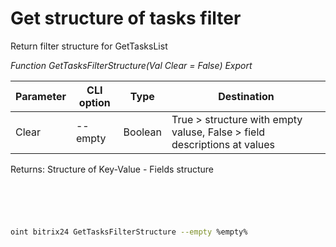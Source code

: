 ﻿---
sidebar_position: 21
---

# Get structure of tasks filter
 Return filter structure for GetTasksList


*Function GetTasksFilterStructure(Val Clear = False) Export*

 | Parameter | CLI option | Type | Destination |
 |-|-|-|-|
 | Clear | --empty | Boolean | True > structure with empty valuse, False > field descriptions at values |

 
 Returns: Structure of Key-Value - Fields structure 

```bsl title="Code example"
	

	
```

```sh title="CLI command example"
 
oint bitrix24 GetTasksFilterStructure --empty %empty%

```


```json title="Result"



```
